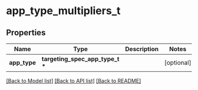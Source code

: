 # app_type_multipliers_t

## Properties
Name | Type | Description | Notes
------------ | ------------- | ------------- | -------------
**app_type** | **targeting_spec_app_type_t \*** |  | [optional] 

[[Back to Model list]](../README.md#documentation-for-models) [[Back to API list]](../README.md#documentation-for-api-endpoints) [[Back to README]](../README.md)


